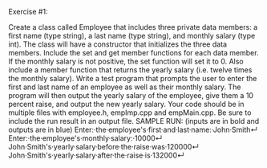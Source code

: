 Exercise #1:

Create a class called Employee that includes three private data members: a first name (type string), a last name (type string), and monthly salary (type int). The class will have a constructor that initializes the three data members. Include the set and get member functions for each data member. If the monthly salary is not positive, the set function will set it to 0. Also include a member function that returns the yearly salary (i.e. twelve times the monthly salary).
Write a test program that prompts the user to enter the first and last name of an employee as well as their monthly salary. The program will then output the yearly salary of the employee, give them a 10 percent raise, and output the new yearly salary.
Your code should be in multiple files with employee.h, empImp.cpp and empMain.cpp.  Be sure to include the run result in an output file.
SAMPLE RUN: (inputs are in bold and outputs are in blue)
Enter:·the·employee's·first·and·last·name:·John·Smith↵
Enter:·the·employee's·monthly·salary:·10000↵
John·Smith's·yearly·salary·before·the·raise·was·120000↵
John·Smith's·yearly·salary·after·the·raise·is·132000↵

